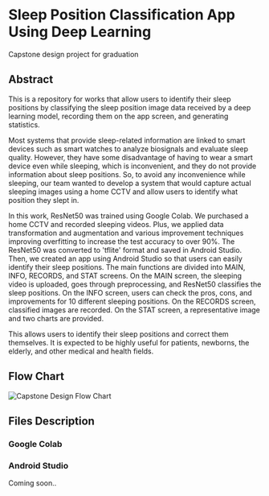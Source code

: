 # Sleep Position Classification App Using Deep Learning
Capstone design project for graduation

## Abstract
This is a repository for works that allow users to identify their sleep positions by classifying the sleep position image data received by a deep learning model, recording them on the app screen, and generating statistics.

Most systems that provide sleep-related information are linked to smart devices such as smart watches to analyze biosignals and evaluate sleep quality. However, they have some disadvantage of having to wear a smart device even while sleeping, which is inconvenient, and they do not provide information about sleep positions. So, to avoid any inconvenience while sleeping, our team wanted to develop a system that would capture actual sleeping images using a home CCTV and allow users to identify what position they slept in.

In this work, ResNet50 was trained using Google Colab. We purchased a home CCTV and recorded sleeping videos. Plus, we applied data transformation and augmentation and various improvement techniques improving overfitting to increase the test accuracy to over 90%. The ResNet50 was converted to 'tflite' format and saved in Android Studio. Then, we created an app using Android Studio so that users can easily identify their sleep positions. The main functions are divided into MAIN, INFO, RECORDS, and STAT screens. On the MAIN screen, the sleeping video is uploaded, goes through preprocessing, and ResNet50 classifies the sleep positions. On the INFO screen, users can check the pros, cons, and improvements for 10 different sleeping positions. On the RECORDS screen, classified images are recorded. On the STAT screen, a representative image and two charts are provided.

This allows users to identify their sleep positions and correct them themselves. It is expected to be highly useful for patients, newborns, the elderly, and other medical and health fields.

## Flow Chart
![Capstone Design Flow Chart](https://github.com/parkjjoe/capstone-design/assets/105961163/65fff919-495e-40cc-a756-18885438fcb8)

## Files Description
### Google Colab

### Android Studio

Coming soon..

